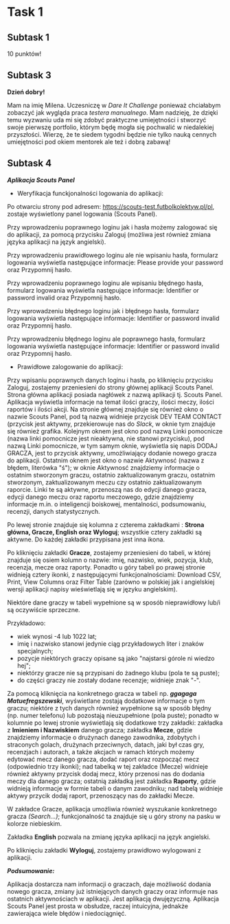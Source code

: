 # Task 1

## Subtask 1

10 punktów!

## Subtask 3

**Dzień dobry!** 


Mam na imię Milena. Uczesniczę w *Dare It Challenge* ponieważ chciałabym zobaczyć jak wygląda praca *testera manualnego*. Mam nadzieję, że dzięki temu wyzwaniu uda mi się zdobyć praktyczne umiejętności i stworzyć swoje pierwszę portfolio, którym będę mogła się pochwalić w niedalekiej przyszłości. Wierzę, że te siedem tygodni będzie nie tylko nauką cennych umiejętności pod okiem mentorek ale też i dobrą zabawą!
## Subtask 4
***Aplikacja Scouts Panel***

* Weryfikacja funckjonalności logowania do aplikacji:


Po otwarciu strony pod adresem: https://scouts-test.futbolkolektyw.pl/pl, zostaje wyświetlony panel logowania (Scouts Panel).


Przy wprowadzeniu poprawnego loginu jak i hasła możemy zalogować się do aplikacji, za pomocą przycisku Zaloguj (możliwa jest również zmiana języka aplikacji na język angielski). 


Przy wprowadzeniu prawidłowego loginu ale nie wpisaniu hasła, formularz logowania wyświetla następujące informacje: Please provide your password oraz Przypomnij hasło. 


Przy wprowadzeniu poprawnego loginu ale wpisaniu błędnego hasła, formularz logowania wyświetla następujące informacje: Identifier or password invalid oraz Przypomnij hasło. 


Przy wprowadzeniu błędnego loginu jak i błędnego hasła, formularz logowania wyświetla następujące informacje: Identifier or password invalid oraz Przypomnij hasło. 


Przy wprowadzeniu błędnego loginu ale poprawnego hasła, formularz logowania wyświetla następujące informacje: Identifier or password invalid oraz Przypomnij hasło. 

* Prawidłowe zalogowanie do aplikacji:


Przy wpisaniu poprawnych danych loginu i hasła, po kliknięciu przycisku Zaloguj, zostajemy przeniesieni do strony głównej aplikacji Scouts Panel. 
Strona główna aplikacji posiada nagłówek z nazwą aplikacji tj. Scouts Panel. Aplikacja wyświetla informacje na temat ilości graczy, ilości meczy, ilości raportów i ilości akcji. Na stronie głównej znajduje się również okno o nazwie Scouts Panel, pod tą nazwą widnieje przycisk DEV TEAM CONTACT (przycisk jest aktywny, przekierowuje nas do *Slack*, w oknie tym znajduje się również grafika. Kolejnym oknem jest okno pod nazwą Linki pomocnicze (nazwa linki pomocnicze jest nieaktywna, nie stanowi przycisku), pod nazwą Linki pomocnicze, w tym samym oknie, wyświetla się napis DODAJ GRACZA, jest to przycisk aktywny, umożliwiający dodanie nowego gracza do aplikacji. Ostatnim oknem jest okno o nazwie Aktywnosć (nazwa z błędem, literówka "ś"); w oknie Aktywnosć znajdziemy informacje o ostatnim stworzonym graczu, ostatnio zaktualizowanym graczu, ostatnim stworzonym, zaktualizowanym meczu czy ostatnio zaktualizowanym raporcie. Linki te są aktywne, przenoszą nas do edycji danego gracza, edycji danego meczu oraz raportu meczowego, gdzie znajdziemy informacje m.in. o inteligencji boiskowej, mentalności, podsumowaniu, recenzji, danych statystycznych.


Po lewej stronie znajduje się kolumna z czterema zakładkami : **Strona główna, Gracze, English oraz Wyloguj**; wszystkie cztery zakładki są aktywne. Do każdej zakładki przypisana jest inna ikona. 


Po kliknięciu zakładki **Gracze**, zostajemy przeniesieni do tabeli, w której znajduje się osiem kolumn o nazwie: imię, nazwisko, wiek, pozycja, klub, recenzja, mecze oraz raporty. Ponadto u góry tabeli po prawej stronie widnieją cztery ikonki, z następującymi funkcjonalnościami: Download CSV, Print, View Columns oraz Filter Table (zarówno w polskiej jak i angielskiej wersji aplikacji napisy wieświetlają się w języku angielskim). 


Niektóre dane graczy w tabeli wypełnione są w sposób nieprawidłowy lub/i są oczywiście sprzeczne.


Przykładowo:
* wiek wynosi -4 lub 1022 lat;
* imię i nazwisko stanowi jedynie ciąg przykładowych liter i znaków specjalnych;
* pozycje niektórych graczy opisane są jako "najstarsi górole ni wiedzo hej";
* niektórzy gracze nie są przypisani do żadnego klubu (pola te są puste);
* do części graczy nie zostały dodane recenzje; widnieje znak "-".


Za pomocą kliknięcia na konkretnego gracza w tabeli np. ***ggagaga Matuefregszewski***, wyświetlane zostają dodatkowe informacje o tym graczu; niektóre z tych danych również wypełnione są w sposób błędny (np. numer telefonu) lub pozostają nieuzupełnione (pola puste); ponadto w kolumnie po lewej stronie wyświetlają się dodatkowe trzy zakładki: zakładka z **Imieniem i Nazwiskiem** danego gracza; zakładka **Mecze**, gdzie znajdziemy informacje o drużynach danego zawodnika, zdobytych i straconych golach, drużynach przeciwnych, datach, jaki był czas gry, recenzjach i autorach, a także akcjach w ramach których możemy edytować mecz danego gracza, dodać raport oraz rozpocząć mecz (odpowiednio trzy ikonki); nad tabelką w tej zakładce (Mecze) widnieje również aktywny przycisk dodaj mecz, który przenosi nas do dodania meczy dla danego gracza; ostatnią zakładką jest zakładka **Raporty**, gdzie widnieją informacje w formie tabeli o danym zawodniku; nad tabelą widnieje aktywy przycik dodaj raport, przenoszący nas do zakładki Mecze.


W zakładce Gracze, aplikacja umożliwia również wyszukanie konkretnego gracza *(Search...)*; funkcjonalność ta znajduje się u góry strony na pasku w kolorze niebieskim. 


Zakładka **English** pozwala na zmianę języka aplikacji na język angielski. 


Po kliknięciu zakładki **Wyloguj**, zostajemy prawidłowo wylogowani z aplikacji. 




***Podsumowanie:***


Aplikacja dostarcza nam informacji o graczach, daje możliwość dodania nowego gracza, zmiany już istniejących danych graczy oraz informuje nas ostatnich aktywnościach w aplikacji. Jest aplikacją dwujęzyczną. Aplikacja Scouts Panel jest prosta w obsłudze, raczej intuicyjna, jednakże zawierająca wiele błędów i niedociągnięć. 
